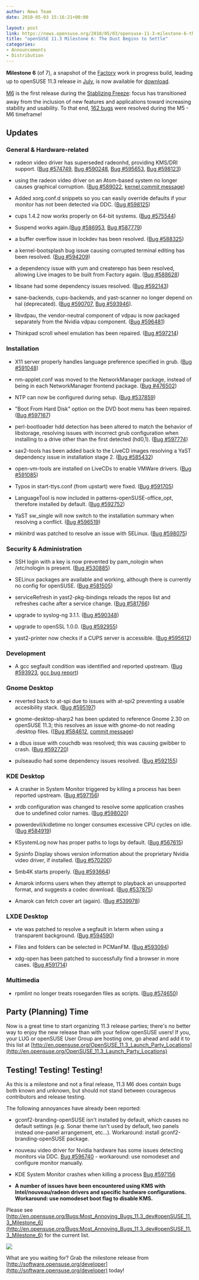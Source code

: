 ```yaml
---
author: News Team
date: 2010-05-03 15:16:21+00:00

layout: post
link: https://news.opensuse.org/2010/05/03/opensuse-11-3-milestone-6-the-dust-begins-to-settle/
title: "openSUSE 11.3 Milestone 6: The Dust Begins to Settle"
categories:
- Announcements
- Distribution
---
```

**Milestone 6** (of 7), a snapshot of the [Factory](http://en.opensuse.org/Factory) work  in progress build, leading up to openSUSE 11.3 release in [July](http://en.opensuse.org/Roadmap), is now  available for [download](http://software.opensuse.org/developer).

[M6](http://software.opensuse.org/developer) is the first release during the [Stablizing  Freeze](http://www.suse.de/%7Ecoolo/opensuse_11.3/): focus has transitioned away from the inclusion of new  features and applications toward increasing stability and usability.  To  that end, [162 bugs](https://bugzilla.novell.com/buglist.cgi?order=Bug%20Number&chfieldto=2010-04-29&chfield=bug_status&query_format=advanced&chfieldfrom=2010-04-09&bug_status=RESOLVED&product=openSUSE%2011.3) were resolved during the M5 - M6 timeframe!

<!-- more -->




## Updates





### General & Hardware-related





	
  * radeon video driver has superseded radeonhd, providing KMS/DRI  support. ([Bug #574749](https://bugzilla.novell.com/show_bug.cgi?id=574749), [Bug #590248](https://bugzilla.novell.com/show_bug.cgi?id=590248), [Bug #595653](https://bugzilla.novell.com/show_bug.cgi?id=595653), [Bug #598123](https://bugzilla.novell.com/show_bug.cgi?id=598123))

	
  * using the radeon video driver on an Atom-based system no  longer causes graphical corruption. ([Bug #589022](https://bugzilla.novell.com/show_bug.cgi?id=589022), [kernel commit message](https://bugzilla.novell.com/show_bug.cgi?id=589022#c37))

	
  * Added xorg.conf.d snippets so you can easily override defaults  if your monitor has not been detected via DDC. ([Bug #598125](https://bugzilla.novell.com/show_bug.cgi?id=598125))

	
  * cups 1.4.2 now works properly on 64-bit systems. ([Bug #575544](https://bugzilla.novell.com/show_bug.cgi?id=575544))

	
  * Suspend works again.([Bug #586953](https://bugzilla.novell.com/show_bug.cgi?id=586953), [Bug #587779](https://bugzilla.novell.com/show_bug.cgi?id=587779))

	
  * a buffer overflow issue in lockdev has been resolved. ([Bug #588325](https://bugzilla.novell.com/show_bug.cgi?id=588325))

	
  * a kernel-bootsplash bug issue causing corrupted terminal  editing has been resolved. ([Bug #594209](https://bugzilla.novell.com/show_bug.cgi?id=594209))

	
  * a dependency issue with yum and createrepo has been resolved,  allowing Live images to be built from Factory again. ([Bug #588628](https://bugzilla.novell.com/show_bug.cgi?id=588628))

	
  * libsane had some dependency issues resolved. ([Bug #592143](https://bugzilla.novell.com/show_bug.cgi?id=592143))

	
  * sane-backends, cups-backends, and yast-scanner no longer  depend on hal (deprecated). ([Bug #590707](https://bugzilla.novell.com/show_bug.cgi?id=590707), [Bug #593946](https://bugzilla.novell.com/show_bug.cgi?id=593946)).

	
  * libvdpau, the vendor-neutral component of vdpau is now  packaged separately from the Nvidia vdpau component. ([Bug #596481](https://bugzilla.novell.com/show_bug.cgi?id=596481))

	
  * Thinkpad scroll wheel emulation has been repaired. ([Bug #597214](https://bugzilla.novell.com/show_bug.cgi?id=597214))





### Installation





	
  * X11 server properly handles language preference specified in  grub. ([Bug #591048](https://bugzilla.novell.com/show_bug.cgi?id=591048))

	
  * nm-applet.conf was moved to the NetworkManager package,  instead of being in each NetworkManager frontend package. ([Bug #476502](https://bugzilla.novell.com/show_bug.cgi?id=476502))

	
  * NTP can now be configured during setup. ([Bug #537859](https://bugzilla.novell.com/show_bug.cgi?id=537859))

	
  * "Boot From Hard Disk" option on the DVD boot menu has been  repaired. ([Bug #597167](https://bugzilla.novell.com/show_bug.cgi?id=597167))

	
  * perl-bootloader hdd detection has been altered to match the  behavior of libstorage, resolving issues with incorrect grub  configuration when installing to a drive other than the first detected  (hd0,1). ([Bug #597774](https://bugzilla.novell.com/show_bug.cgi?id=597774))

	
  * sax2-tools has been added back to the LiveCD images resolving a  YaST dependency issue in installation stage 2. ([Bug #585432](https://bugzilla.novell.com/show_bug.cgi?id=585432))

	
  * open-vm-tools are installed on LiveCDs to enable VMWare  drivers. ([Bug #591085](https://bugzilla.novell.com/show_bug.cgi?id=591085))

	
  * Typos in start-ttys.conf (from upstart) were fixed. ([Bug #591705](https://bugzilla.novell.com/show_bug.cgi?id=591705))

	
  * LanguageTool is now included in patterns-openSUSE-office_opt,  therefore installed by default. ([Bug #592752](https://bugzilla.novell.com/show_bug.cgi?id=592752))

	
  * YaST sw_single will now switch to the installation summary  when resolving a conflict. ([Bug #596519](https://bugzilla.novell.com/show_bug.cgi?id=596519))

	
  * mkinitrd was patched to resolve an issue with SELinux. ([Bug #598075](https://bugzilla.novell.com/show_bug.cgi?id=598075))





### Security & Administration





	
  * SSH login with a key is now prevented by pam_nologin when  /etc/nologin is present. ([Bug #530885](https://bugzilla.novell.com/show_bug.cgi?id=530885))

	
  * SELinux packages are available and working, although there is  currently no config for openSUSE. ([Bug #581505](https://bugzilla.novell.com/show_bug.cgi?id=581505))

	
  * serviceRefresh in yast2-pkg-bindings reloads the repos list  and refreshes cache after a service change. ([Bug #581766](https://bugzilla.novell.com/show_bug.cgi?id=581766))

	
  * upgrade to syslog-ng 3.1.1. ([Bug #590348](https://bugzilla.novell.com/show_bug.cgi?id=590348))

	
  * upgrade to openSSL 1.0.0. ([Bug #592955](https://bugzilla.novell.com/show_bug.cgi?id=592955))

	
  * yast2-printer now checks if a CUPS server is accessible. ([Bug #595612](https://bugzilla.novell.com/show_bug.cgi?id=595612))





### Development





	
  * A gcc segfault condition was identified and reported upstream. ([Bug #593923](https://bugzilla.novell.com/show_bug.cgi?id=593923), [gcc bug report](http://gcc.gnu.org/bugzilla/show_bug.cgi?id=43704))





### Gnome Desktop





	
  * reverted back to at-spi due to issues with at-spi2 preventing a  usable accesibility stack. ([Bug #595197](https://bugzilla.novell.com/show_bug.cgi?id=595197))

	
  * gnome-desktop-sharp2 has been updated to reference Gnome 2.30  on openSUSE 11.3; this resolves an issue with gnome-do not reading  .desktop files. ([[Bug #584612](https://bugzilla.novell.com/show_bug.cgi?id=584612), [commit message](http://lists.opensuse.org/opensuse-commit/2010-04/msg00932.html))

	
  * a dbus issue with couchdb was resolved; this was causing  gwibber to crash. ([Bug #592720](https://bugzilla.novell.com/show_bug.cgi?id=592720))

	
  * pulseaudio had some dependency issues resolved. ([Bug #592155](https://bugzilla.novell.com/show_bug.cgi?id=592155))





### KDE Desktop





	
  * A crasher in System Monitor triggered by killing a process has  been reported upstream. ([Bug #597156](https://bugzilla.novell.com/show_bug.cgi?id=597156))

	
  * xrdb configuration was changed to resolve some application  crashes due to undefined color names. ([Bug #598020](https://bugzilla.novell.com/show_bug.cgi?id=598020))

	
  * powerdevil/kidletime no longer consumes excessive CPU cycles  on idle. ([Bug #584919](https://bugzilla.novell.com/show_bug.cgi?id=584919))

	
  * KSystemLog now has proper paths to logs by default. ([Bug #567615](https://bugzilla.novell.com/show_bug.cgi?id=567615))

	
  * Sysinfo Display shows version information about the  proprietary Nvidia video driver, if installed. ([Bug #570200](https://bugzilla.novell.com/show_bug.cgi?id=570200))

	
  * Smb4K starts properly. ([Bug #593664](https://bugzilla.novell.com/show_bug.cgi?id=593664))

	
  * Amarok informs users when they attempt to playback an  unsupported format, and suggests a codec download. ([Bug #537875](https://bugzilla.novell.com/show_bug.cgi?id=537875))

	
  * Amarok can fetch cover art (again). ([Bug #539978](https://bugzilla.novell.com/show_bug.cgi?id=539978))





### LXDE Desktop





	
  * vte was patched to resolve a segfault in lxterm when using a  transparent background. ([Bug #594590](https://bugzilla.novell.com/show_bug.cgi?id=594590))

	
  * Files and folders can be selected in PCManFM. ([Bug #593094](https://bugzilla.novell.com/show_bug.cgi?id=593094))

	
  * xdg-open has been patched to successfully find a browser in  more cases. ([Bug #591714](https://bugzilla.novell.com/show_bug.cgi?id=591714))





### Multimedia





	
  * rpmlint no longer treats rosegarden files as scripts. ([Bug #574650](https://bugzilla.novell.com/show_bug.cgi?id=574650))





## Party (Planning) Time


Now is a great time to start organizing 11.3 release parties; there's  no better way to enjoy the new release than with your fellow openSUSE  users! If you, your LUG or openSUSE User Group are hosting one, go ahead  and add it to this list at [http://en.opensuse.org/OpenSUSE_11.3_Launch_Party_Locations](http://en.opensuse.org/OpenSUSE_11.3_Launch_Party_Locations)




## Testing! Testing! Testing!


As this is a milestone and not a final release, 11.3 M6 does contain  bugs both known and unknown, but should not stand between courageous  contributors and release testing.

The following annoyances have already been reported:



	
  * gconf2-branding-openSUSE isn't installed by default, which  causes no default settings (e.g. Sonar theme isn't used by default, two  panels instead one-panel arrangement, etc...). Workaround: install  gconf2-branding-openSUSE package.

	
  * nouveau video driver for Nvidia hardware has some issues  detecting monitors via DDC.  [Bug #596740](https://bugzilla.novell.com/show_bug.cgi?id=596740) - workaround: use nomodeset and configure  monitor manually.

	
  * KDE System Monitor crashes when killing a process [Bug #597156](https://bugzilla.novell.com/show_bug.cgi?id=597156)

	
  * **A number of issues have been encountered using KMS with  Intel/nouveau/radeon drivers and specific hardware configurations.  Workaround: use nomodeset boot flag to disable KMS.**


Please see [http://en.opensuse.org/Bugs:Most_Annoying_Bugs_11.3_dev#openSUSE_11.3_Milestone_6](http://en.opensuse.org/Bugs:Most_Annoying_Bugs_11.3_dev#openSUSE_11.3_Milestone_6) for the current list.





[![](http://en.opensuse.org/images/d/d0/Milestone6_113.png)](http://software.opensuse.org/developer)







What are you waiting for? Grab the milestone release from [http://software.opensuse.org/developer](http://software.opensuse.org/developer) today!

		
